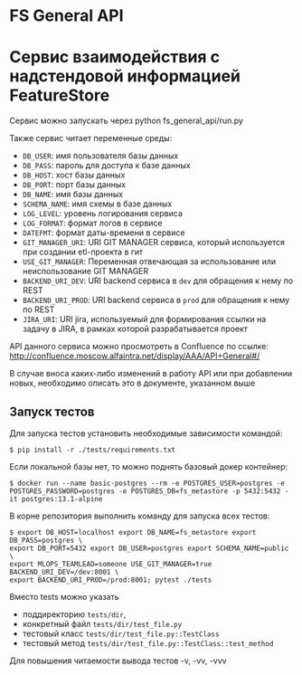 # FS General API

Сервис взаимодействия с надстендовой информацией FeatureStore
=====================================

Сервис можно запускать через python fs_general_api/run.py

  Также сервис читает переменные среды:
- `DB_USER`: имя пользователя базы данных
- `DB_PASS`: пароль для доступа к базе данных
- `DB_HOST`: хост базы данных
- `DB_PORT`: порт базы данных
- `DB_NAME`: имя базы данных
- `SCHEMA_NAME`: имя схемы в базе данных
- `LOG_LEVEL`: уровень логирования сервиса
- `LOG_FORMAT`: формат логов в сервисе
- `DATEFMT`: формат даты-времени в сервисе
- `GIT_MANAGER_URI`: URI GIT MANAGER сервиса, который используется при создании etl-проекта в гит
- `USE_GIT_MANAGER`: Переменная отвечающая за использование или неиспользование GIT MANAGER
- `BACKEND_URI_DEV`: URI backend сервиса в `dev` для обращения к нему по REST
- `BACKEND_URI_PROD`: URI backend сервиса в `prod` для обращения к нему по REST
- `JIRA_URI`: URI jira, используемый для формирования ссылки на задачу в JIRA, в рамках которой разрабатывается проект


API данного сервиса можно просмотреть в Confluence по ссылке:
http://confluence.moscow.alfaintra.net/display/AAA/API+General#/

В случае вноса каких-либо изменений в работу API или при добавлении новых, необходимо описать это в документе, указанном выше

## Запуск тестов
Для запуска тестов установить необходимые зависимости командой:

```
$ pip install -r ./tests/requirements.txt
```

Если локальной базы нет, то можно поднять базовый докер контейнер:

```
$ docker run --name basic-postgres --rm -e POSTGRES_USER=postgres -e POSTGRES_PASSWORD=postgres -e POSTGRES_DB=fs_metastore -p 5432:5432 -it postgres:13.1-alpine
```

В корне репозитория выполнить команду для запуска всех тестов:

```
$ export DB_HOST=localhost export DB_NAME=fs_metastore export DB_PASS=postgres \
export DB_PORT=5432 export DB_USER=postgres export SCHEMA_NAME=public \
export MLOPS_TEAMLEAD=someone USE_GIT_MANAGER=true BACKEND_URI_DEV=/dev:8001 \
export BACKEND_URI_PROD=/prod:8001; pytest ./tests
```

Вместо tests можно указать
- поддиректорию `tests/dir`,
- конкретный файл `tests/dir/test_file.py`
- тестовый класс `tests/dir/test_file.py::TestClass`
- тестовый метод `tests/dir/test_file.py::TestClass::test_method`

Для повышения читаемости вывода тестов  -v, -vv, -vvv
